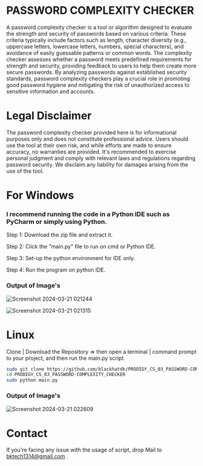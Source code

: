 # PASSWORD COMPLEXITY CHECKER

A password complexity checker is a tool or algorithm designed to evaluate the strength and security of passwords based on various criteria. These criteria typically include factors such as length, character diversity (e.g., uppercase letters, lowercase letters, numbers, special characters), and avoidance of easily guessable patterns or common words. The complexity checker assesses whether a password meets predefined requirements for strength and security, providing feedback to users to help them create more secure passwords. By analyzing passwords against established security standards, password complexity checkers play a crucial role in promoting good password hygiene and mitigating the risk of unauthorized access to sensitive information and accounts.

# Legal Disclaimer

The password complexity checker provided here is for informational purposes only and does not constitute professional advice. Users should use the tool at their own risk, and while efforts are made to ensure accuracy, no warranties are provided. It's recommended to exercise personal judgment and comply with relevant laws and regulations regarding password security. We disclaim any liability for damages arising from the use of the tool.

# For Windows

### I recommend running the code in a Python IDE such as PyCharm or simply using Python.


Step 1: Download the zip file and extract it.

Step 2: Click the "main.py" file to run on cmd or Python IDE.

Step 3: Set-up the python environment for IDE only.

Step 4: Run the program on python IDE.

### Output of Image's

![Screenshot 2024-03-21 021244](https://github.com/blackhatdk/PRODIGY_CS_02_PIXEL-MANIPULATION-FOR-IMAGE-ENCRYPTION/assets/134546586/c50bd8a4-697b-42da-84ea-893ac853964e)


![Screenshot 2024-03-21 021315](https://github.com/blackhatdk/PRODIGY_CS_02_PIXEL-MANIPULATION-FOR-IMAGE-ENCRYPTION/assets/134546586/53d5491c-9871-457d-a0a7-29c1f4f4b5fd)

# Linux

Clone | Download the Repository => then open a terminal | command prompt to your project, and then run the main.py script.

```bash
sudo git clone https://github.com/blackhatdk/PRODIGY_CS_03_PASSWORD-COMPLEXITY_CHECKER.git
cd PRODIGY_CS_03_PASSWORD-COMPLEXITY_CHECKER
sudo python main.py
```
### Output of Image's

![Screenshot 2024-03-21 022609](https://github.com/blackhatdk/PRODIGY_CS_04_SIMPLE-KEYLOGGER/assets/134546586/053307a1-b132-42e0-aa98-6c9e8be6c8ca)

# Contact
If you're facing any issue with the usage of script, drop Mail to bktech1314@gmail.com .
